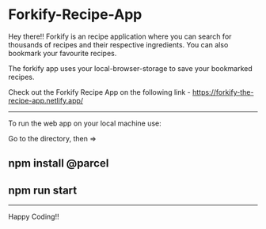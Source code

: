 # Forkify-Recipe-App

Hey there!!
Forkify is an recipe application where you can search for thousands of recipes and their respective ingredients. You can also bookmark your favourite recipes.

The forkify app uses your local-browser-storage to save your bookmarked recipes.

Check out the Forkify Recipe App on the following link - https://forkify-the-recipe-app.netlify.app/

----------------------------------------------------------------------------------------------------------------------------------------------------------------

To run the web app on your local machine use:

Go to the directory, then =>

npm install @parcel
----------------------------------------------------------------------------------------------------------------------------------------------------------------
npm run start
----------------------------------------------------------------------------------------------------------------------------------------------------------------

----------------------------------------------------------------------------------------------------------------------------------------------------------------

Happy Coding!!
